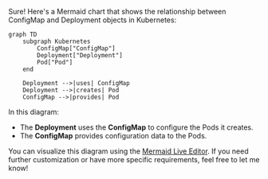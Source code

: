 Sure! Here's a Mermaid chart that shows the relationship between ConfigMap and Deployment objects in Kubernetes:

```mermaid
graph TD
    subgraph Kubernetes
        ConfigMap["ConfigMap"]
        Deployment["Deployment"]
        Pod["Pod"]
    end

    Deployment -->|uses| ConfigMap
    Deployment -->|creates| Pod
    ConfigMap -->|provides| Pod
```

In this diagram:
- The **Deployment** uses the **ConfigMap** to configure the Pods it creates.
- The **ConfigMap** provides configuration data to the Pods.

You can visualize this diagram using the [Mermaid Live Editor](https://mermaid-js.github.io/mermaid-live-editor/edit/). If you need further customization or have more specific requirements, feel free to let me know!